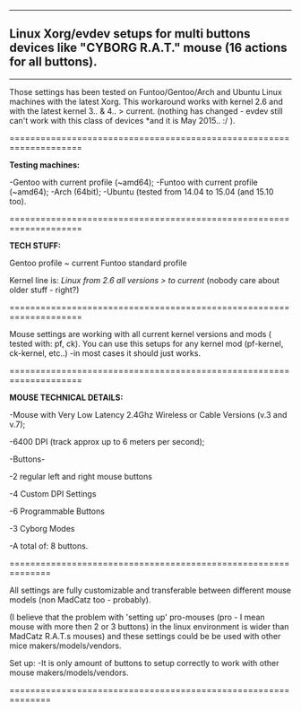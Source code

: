 ***

Linux Xorg/evdev setups for multi buttons devices like "CYBORG R.A.T." mouse (16 actions for all buttons).
------------------------------------------------------------------------

----------


Those settings has been tested on Funtoo/Gentoo/Arch and Ubuntu Linux machines with the latest Xorg. This workaround works with kernel 2.6 and with the latest kernel 3.. & 4.. > current. (nothing has changed - evdev still can't work with this class of devices *and it is May 2015.. :/ ).

====================================================================

**Testing machines:**

-Gentoo with current profile (~amd64);
-Funtoo with current profile (~amd64);
-Arch (64bit);
-Ubuntu (tested from 14.04 to 15.04 (and 15.10 too).

====================================================================

**TECH STUFF:**

Gentoo profile ~ current
Funtoo standard profile

Kernel line is: 
*Linux from 2.6 all versions > to current* (nobody care about older stuff - right?)

====================================================================

Mouse settings are working with all current kernel versions and mods ( tested with: pf, ck). You can use this setups for any kernel mod (pf-kernel, ck-kernel, etc..) -in most cases it should just works.

====================================================================

**MOUSE TECHNICAL DETAILS:**

-Mouse with Very Low Latency 2.4Ghz Wireless or Cable Versions (v.3 and v.7);

-6400 DPI (track approx up to 6 meters per second);

-Buttons-

-2 regular left and right mouse buttons

-4 Custom DPI Settings

-6 Programmable Buttons

-3 Cyborg Modes

-A total of: 8 buttons.

==============================================================

All settings are fully customizable and transferable between different mouse models (non MadCatz too - probably).

(I believe that the problem with 'setting up' pro-mouses (pro - I mean mouse with more then 2 or 3 buttons) in the linux environment is wider than MadCatz R.A.T.s mouses) and these settings could be be used with other mice makers/models/vendors.

Set up:
-It is only amount of buttons to setup correctly to work with other mouse makers/models/vendors.

==============================================================

